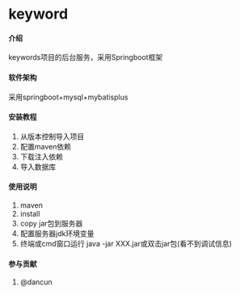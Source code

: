# keyword

#### 介绍
keywords项目的后台服务，采用Springboot框架

#### 软件架构
采用springboot+mysql+mybatisplus


#### 安装教程

1.  从版本控制导入项目
2.  配置maven依赖
3.  下载注入依赖
4.  导入数据库

#### 使用说明

1.  maven
2.  install
3.  copy jar包到服务器
4.  配置服务器jdk环境变量 
5.  终端或cmd窗口运行 java -jar XXX.jar或双击jar包(看不到调试信息)

#### 参与贡献

1.  @dancun

